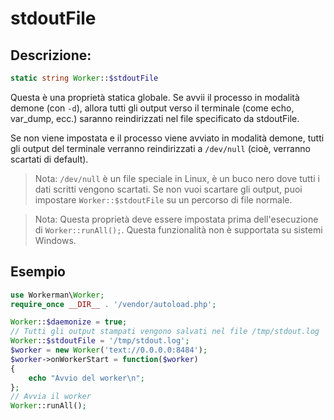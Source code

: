 # stdoutFile
## Descrizione:
```php
static string Worker::$stdoutFile
```

Questa è una proprietà statica globale. Se avvii il processo in modalità demone (con ```-d```), allora tutti gli output verso il terminale (come echo, var_dump, ecc.) saranno reindirizzati nel file specificato da stdoutFile.

Se non viene impostata e il processo viene avviato in modalità demone, tutti gli output del terminale verranno reindirizzati a `/dev/null` (cioè, verranno scartati di default).

> Nota: `/dev/null` è un file speciale in Linux, è un buco nero dove tutti i dati scritti vengono scartati. Se non vuoi scartare gli output, puoi impostare `Worker::$stdoutFile` su un percorso di file normale.

> Nota: Questa proprietà deve essere impostata prima dell'esecuzione di ```Worker::runAll();```. Questa funzionalità non è supportata su sistemi Windows.

## Esempio

```php
use Workerman\Worker;
require_once __DIR__ . '/vendor/autoload.php';

Worker::$daemonize = true;
// Tutti gli output stampati vengono salvati nel file /tmp/stdout.log
Worker::$stdoutFile = '/tmp/stdout.log';
$worker = new Worker('text://0.0.0.0:8484');
$worker->onWorkerStart = function($worker)
{
    echo "Avvio del worker\n";
};
// Avvia il worker
Worker::runAll();
```
